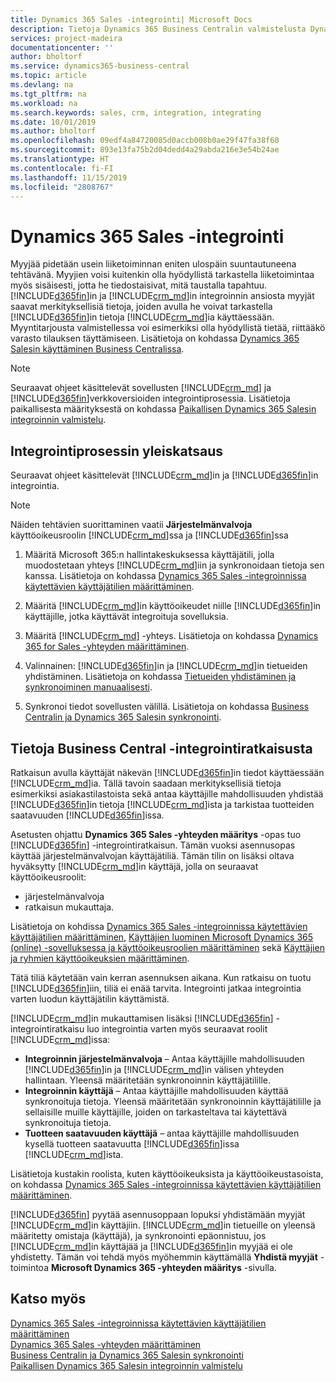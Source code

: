 ```yaml
---
title: Dynamics 365 Sales -integrointi| Microsoft Docs
description: Tietoja Dynamics 365 Business Centralin valmistelusta Dynamics 365 Sales -integrointia varten.
services: project-madeira
documentationcenter: ''
author: bholtorf
ms.service: dynamics365-business-central
ms.topic: article
ms.devlang: na
ms.tgt_pltfrm: na
ms.workload: na
ms.search.keywords: sales, crm, integration, integrating
ms.date: 10/01/2019
ms.author: bholtorf
ms.openlocfilehash: 09edf4a84720085d0accb008b0ae29f47fa38f60
ms.sourcegitcommit: 893e13fa75b2d04dedd4a29abda216e3e54b24ae
ms.translationtype: HT
ms.contentlocale: fi-FI
ms.lasthandoff: 11/15/2019
ms.locfileid: "2808767"
---
```

# <a name="integrating-with-dynamics-365-sales"></a>Dynamics 365 Sales -integrointi
Myyjää pidetään usein liiketoiminnan eniten ulospäin suuntautuneena tehtävänä. Myyjien voisi kuitenkin olla hyödyllistä tarkastella liiketoimintaa myös sisäisesti, jotta he tiedostaisivat, mitä taustalla tapahtuu. [!INCLUDE[d365fin](includes/d365fin_md.md)]in ja [!INCLUDE[crm_md](includes/crm_md.md)]in integroinnin ansiosta myyjät saavat merkityksellisiä tietoja, joiden avulla he voivat tarkastella [!INCLUDE[d365fin](includes/d365fin_md.md)]in tietoja [!INCLUDE[crm_md](includes/crm_md.md)]ia käyttäessään. Myyntitarjousta valmistellessa voi esimerkiksi olla hyödyllistä tietää, riittääkö varasto tilauksen täyttämiseen. Lisätietoja on kohdassa [Dynamics 365 Salesin käyttäminen Business Centralissa](marketing-integrate-dynamicscrm.md).

> [!NOTE]
> Seuraavat ohjeet käsittelevät sovellusten [!INCLUDE[crm_md](includes/crm_md.md)] ja [!INCLUDE[d365fin](includes/d365fin_md.md)]verkkoversioiden integrointiprosessia. Lisätietoja paikallisesta määrityksestä on kohdassa [Paikallisen Dynamics 365 Salesin integroinnin valmistelu](/dynamics365/business-central/dev-itpro/administration/prepare-dynamics-365-for-sales-for-integration).

<!--## Software Requirements
You must have an Office 365 subscription, and both [!INCLUDE[crm_md](includes/crm_md.md)] and [!INCLUDE[d365fin](includes/d365fin_md.md)] must be part of the same organization.  -->

## <a name="overview-of-the-integration-process"></a>Integrointiprosessin yleiskatsaus
Seuraavat ohjeet käsittelevät [!INCLUDE[crm_md](includes/crm_md.md)]in ja [!INCLUDE[d365fin](includes/d365fin_md.md)]in integrointia.

> [!Note]  
> Näiden tehtävien suorittaminen vaatii **Järjestelmänvalvoja** käyttöoikeusroolin [!INCLUDE[crm_md](includes/crm_md.md)]ssa ja [!INCLUDE[d365fin](includes/d365fin_md.md)]ssa  

1. Määritä Microsoft 365:n hallintakeskuksessa käyttäjätili, jolla muodostetaan yhteys [!INCLUDE[crm_md](includes/crm_md.md)]iin ja synkronoidaan tietoja sen kanssa. Lisätietoja on kohdassa [Dynamics 365 Sales -integroinnissa käytettävien käyttäjätilien määrittäminen](admin-setting-up-integration-with-dynamics-sales.md).

2. Määritä [!INCLUDE[crm_md](includes/crm_md.md)]in käyttöoikeudet niille [!INCLUDE[d365fin](includes/d365fin_md.md)]in käyttäjille, jotka käyttävät integroituja sovelluksia.

3. Määritä [!INCLUDE[crm_md](includes/crm_md.md)] -yhteys. Lisätietoja on kohdassa [Dynamics 365 for Sales -yhteyden määrittäminen](admin-how-to-set-up-a-dynamics-crm-connection.md).  

4. Valinnainen: [!INCLUDE[d365fin](includes/d365fin_md.md)]in ja [!INCLUDE[crm_md](includes/crm_md.md)]in tietueiden yhdistäminen. Lisätietoja on kohdassa [Tietueiden yhdistäminen ja synkronoiminen manuaalisesti](admin-how-to-couple-and-synchronize-records-manually.md).

5. Synkronoi tiedot sovellusten välillä. Lisätietoja on kohdassa [Business Centralin ja Dynamics 365 Salesin synkronointi](admin-synchronizing-business-central-and-sales.md).  

## <a name="about-the-business-central-integration-solution"></a>Tietoja Business Central -integrointiratkaisusta
Ratkaisun avulla käyttäjät näkevän [!INCLUDE[d365fin](includes/d365fin_md.md)]in tiedot käyttäessään [!INCLUDE[crm_md](includes/crm_md.md)]ia. Tällä tavoin saadaan merkityksellisiä tietoja esimerkiksi asiakastilastoista sekä antaa käyttäjille mahdollisuuden yhdistää [!INCLUDE[d365fin](includes/d365fin_md.md)]in tietoja [!INCLUDE[crm_md](includes/crm_md.md)]ista ja tarkistaa tuotteiden saatavuuden [!INCLUDE[d365fin](includes/d365fin_md.md)]issa.

Asetusten ohjattu **Dynamics 365 Sales -yhteyden määritys** -opas tuo [!INCLUDE[d365fin](includes/d365fin_md.md)] -integrointiratkaisun. Tämän vuoksi asennusopas käyttää järjestelmänvalvojan käyttäjätiliä. Tämän tilin on lisäksi oltava hyväksytty [!INCLUDE[crm_md](includes/crm_md.md)]in käyttäjä, jolla on seuraavat käyttöoikeusroolit:

* järjestelmänvalvoja  
* ratkaisun mukauttaja.  

Lisätietoja on kohdissa [Dynamics 365 Sales -integroinnissa käytettävien käyttäjätilien määrittäminen](admin-setting-up-integration-with-dynamics-sales.md), [Käyttäjien luominen Microsoft Dynamics 365 (online) -sovelluksessa ja käyttöoikeusroolien määrittäminen](/dynamics365/customer-engagement/admin/create-users-assign-online-security-roles) sekä [Käyttäjien ja ryhmien käyttöoikeuksien määrittäminen](ui-define-granular-permissions.md).  

Tätä tiliä käytetään vain kerran asennuksen aikana. Kun ratkaisu on tuotu [!INCLUDE[d365fin](includes/d365fin_md.md)]iin, tiliä ei enää tarvita. Integrointi jatkaa integrointia varten luodun käyttäjätilin käyttämistä.

[!INCLUDE[crm_md](includes/crm_md.md)]in mukauttamisen lisäksi [!INCLUDE[d365fin](includes/d365fin_md.md)] -integrointiratkaisu luo integrointia varten myös seuraavat roolit [!INCLUDE[crm_md](includes/crm_md.md)]issa:

* **Integroinnin järjestelmänvalvoja** – Antaa käyttäjille mahdollisuuden [!INCLUDE[d365fin](includes/d365fin_md.md)]in ja [!INCLUDE[crm_md](includes/crm_md.md)]in välisen yhteyden hallintaan. Yleensä määritetään synkronoinnin käyttäjätilille.  
* **Integroinnin käyttäjä** – Antaa käyttäjille mahdollisuuden käyttää synkronoituja tietoja. Yleensä määritetään synkronoinnin käyttäjätilille ja sellaisille muille käyttäjille, joiden on tarkasteltava tai käytettävä synkronoituja tietoja.
* **Tuotteen saatavuuden käyttäjä** – antaa käyttäjille mahdollisuuden kysellä tuotteen saatavuutta [!INCLUDE[d365fin](includes/d365fin_md.md)]issa [!INCLUDE[crm_md](includes/crm_md.md)]ista.

Lisätietoja kustakin roolista, kuten käyttöoikeuksista ja käyttöoikeustasoista, on kohdassa [Dynamics 365 Sales -integroinnissa käytettävien käyttäjätilien määrittäminen](admin-setting-up-integration-with-dynamics-sales.md).

[!INCLUDE[d365fin](includes/d365fin_md.md)] pyytää asennusoppaan lopuksi yhdistämään myyjät [!INCLUDE[crm_md](includes/crm_md.md)]in käyttäjiin. [!INCLUDE[crm_md](includes/crm_md.md)]in tietueille on yleensä määritetty omistaja (käyttäjä), ja synkronointi epäonnistuu, jos [!INCLUDE[crm_md](includes/crm_md.md)]in käyttäjää ja [!INCLUDE[d365fin](includes/d365fin_md.md)]in myyjää ei ole yhdistetty. Tämän voi tehdä myös myöhemmin käyttämällä **Yhdistä myyjät** -toimintoa **Microsoft Dynamics 365 -yhteyden määritys** -sivulla.

## <a name="see-also"></a>Katso myös  
[Dynamics 365 Sales -integroinnissa käytettävien käyttäjätilien määrittäminen](admin-setting-up-integration-with-dynamics-sales.md)  
[Dynamics 365 Sales -yhteyden määrittäminen](admin-how-to-set-up-a-dynamics-crm-connection.md)  
[Business Centralin ja Dynamics 365 Salesin synkronointi](admin-synchronizing-business-central-and-sales.md)  
[Paikallisen Dynamics 365 Salesin integroinnin valmistelu](/dynamics365/business-central/dev-itpro/administration/prepare-dynamics-365-for-sales-for-integration)
